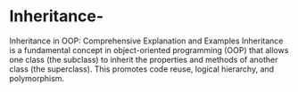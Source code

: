 # Inheritance-
Inheritance in OOP: Comprehensive Explanation and Examples Inheritance is a fundamental concept in object-oriented programming (OOP) that allows one class (the subclass) to inherit the properties and methods of another class (the superclass). This promotes code reuse, logical hierarchy, and polymorphism.
